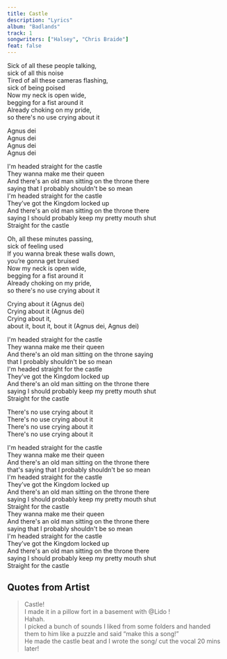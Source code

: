 ```yaml
---
title: Castle
description: "Lyrics"
album: "Badlands"
track: 1
songwriters: ["Halsey", "Chris Braide"]
feat: false
---
```


<p className="verse-one">
Sick of all these people talking,<br /> 
sick of all this noise <br />
Tired of all these cameras flashing, <br />
sick of being poised <br />
Now my neck is open wide, <br />
begging for a fist around it <br />
Already choking on my pride, <br /> 
so there's no use crying about it <br />
</p>

<p className="pre-chorus">
Agnus dei <br />
Agnus dei <br />
Agnus dei <br />
Agnus dei <br />
</p>
<p className="chorus">
I'm headed straight for the castle <br />
They wanna make me their queen <br />
And there's an old man sitting on the throne there <br />
saying that I probably shouldn't be so mean <br />
I'm headed straight for the castle <br />
They’ve got the Kingdom locked up <br />
And there's an old man sitting on the throne there  <br /> saying I should probably keep my pretty mouth shut <br />
Straight for the castle <br />
</p>
<p className="verse-two">
Oh, all these minutes passing, <br /> sick of feeling used <br />
If you wanna break these walls down, <br /> you’re gonna get bruised <br />
Now my neck is open wide,  <br /> begging for a fist around it <br />
Already choking on my pride,  <br /> so there's no use crying about it <br />
</p>
<p className="pre-chorus">
Crying about it (Agnus dei) <br />
Crying about it (Agnus dei) <br />
Crying about it, <br /> about it, bout it, bout it (Agnus dei, Agnus dei) <br />

</p>
<p className="chorus">
I'm headed straight for the castle <br />
They wanna make me their queen <br />
And there's an old man sitting on the throne saying  <br /> that I probably shouldn't be so mean <br />
I'm headed straight for the castle <br />
They’ve got the Kingdom locked up <br />
And there's an old man sitting on the throne there  <br /> saying I should probably keep my pretty mouth shut <br />
Straight for the castle <br />
</p>
<p className="bridge">
There's no use crying about it <br />
There's no use crying about it <br />
There's no use crying about it <br />
There's no use crying about it <br />
</p>
<p className="chorus">
I'm headed straight for the castle <br />
They wanna make me their queen <br />
And there's an old man sitting on the throne there  <br /> that's saying that I probably shouldn't be so mean <br />
I'm headed straight for the castle <br />
They’ve got the Kingdom locked up <br />
And there's an old man sitting on the throne there  <br /> saying I should probably keep my pretty mouth shut <br />
Straight for the castle <br />
They wanna make me their queen <br />
And there's an old man sitting on the throne there  <br /> saying that I probably shouldn't be so mean <br />
I'm headed straight for the castle <br />
They’ve got the Kingdom locked up <br />
And there's an old man sitting on the throne there  <br /> saying I should probably keep my pretty mouth shut <br />
Straight for the castle <br />
</p>

## Quotes from Artist

<blockquote>
Castle! <br /> I made it in a pillow fort in a basement with @Lido !  <br /> Hahah.  <br /> I picked a bunch of sounds I liked from some folders and handed them to him like a puzzle and said “make this a song!” <br /> He made the castle beat and I wrote the song/ cut the vocal 20 mins later! <br />
</blockquote>
